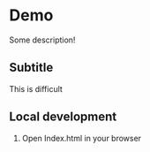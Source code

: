 # Demo

Some description!

## Subtitle

This is difficult

## Local development

1. Open Index.html in your browser